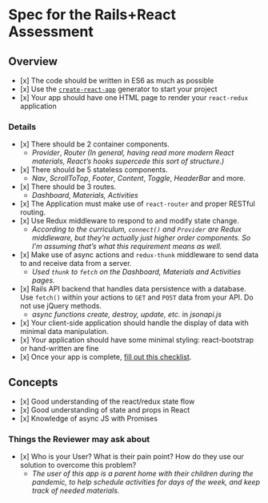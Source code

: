 Spec for the Rails+React Assessment
===================================

Overview
--------

-   \[x\] The code should be written in ES6 as much as possible
-   \[x\] Use the [`create-react-app`](https://github.com/facebook/create-react-app) generator to start your project
-   \[x\] Your app should have one HTML page to render your `react-redux` application

### Details

-   \[x\] There should be 2 container components.
    -   *Provider*, *Router* *(In general, having read more modern React materials, React’s hooks supercede this sort of structure.)*
-   \[x\] There should be 5 stateless components.
    -   *Nav*, *ScrollToTop*, *Footer*, *Content*, *Toggle*, *HeaderBar* and more.
-   \[x\] There should be 3 routes.
    -   *Dashboard, Materials, Activities*
-   \[x\] The Application must make use of `react-router` and proper RESTful routing.
-   \[x\] Use Redux middleware to respond to and modify state change.
    -   *According to the curriculum, `connect()` and `Provider` are Redux middleware, but they’re actually just higher order components. So I’m assuming that’s what this requirement means as well.*
-   \[x\] Make use of async actions and `redux-thunk` middleware to send data to and receive data from a server.
    -   *Used `thunk` to `fetch` on the Dashboard, Materials and Activities pages.*
-   \[x\] Rails API backend that handles data persistence with a database. Use `fetch()` within your actions to `GET` and `POST` data from your API. Do not use jQuery methods.
    -   *async functions create, destroy, update, etc.* in *jsonapi.js*
-   \[x\] Your client-side application should handle the display of data with minimal data manipulation.
-   \[x\] Your application should have some minimal styling: react-bootstrap or hand-written are fine
-   \[x\] Once your app is complete, [fill out this checklist](https://docs.google.com/forms/d/e/1FAIpQLSfX7qH_FqFqJ9vMMhtlHSYxhhafKJm8fe01IvsFNFitFC2nOA/viewform).

Concepts
--------

-   \[x\] Good understanding of the react/redux state flow
-   \[x\] Good understanding of state and props in React
-   \[x\] Knowledge of async JS with Promises

### Things the Reviewer may ask about

-   \[x\] Who is your User? What is their pain point? How do they use our solution to overcome this problem?
    -   *The user of this app is a parent home with their children during the pandemic, to help schedule activities for days of the week, and keep track of needed materials.*
